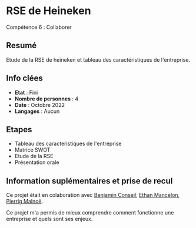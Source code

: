 # RSE de Heineken

Compétence 6 : Collaborer

## Resumé

Etude de la RSE de heineken et tableau des caractéristiques de l'entreprise.

## Info clées

- **Etat** : Fini  
- **Nombre de personnes** : 4  
- **Date** : Octobre 2022
- **Langages** : Aucun

## Etapes

- Tableau des caracteristiques de l'entreprise
- Matrice SWOT
- Etude de la RSE
- Présentation orale



## Information suplémentaires et prise de recul

Ce projet était en colaboration avec [Benjamin Conseil](https://github.com/conseil-benjamin), [Ethan Mancelon](https://github.com/EthanMancelon), [Pierrig Malnoë](https://github.com/VenomSE30). 

Ce projet m'a permis de mieux comprendre comment fonctionne une entreprise et quels sont ses enjeux.